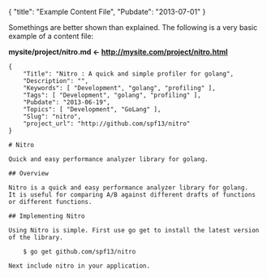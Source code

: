 {
    "title": "Example Content File",
    "Pubdate": "2013-07-01"
}

Somethings are better shown than explained. The following is a very basic example of a content file:

**mysite/project/nitro.md  <- http://mysite.com/project/nitro.html**

    {
        "Title": "Nitro : A quick and simple profiler for golang",
        "Description": "",
        "Keywords": [ "Development", "golang", "profiling" ],
        "Tags": [ "Development", "golang", "profiling" ],
        "Pubdate": "2013-06-19",
        "Topics": [ "Development", "GoLang" ],
        "Slug": "nitro",
        "project_url": "http://github.com/spf13/nitro"
    }

    # Nitro

    Quick and easy performance analyzer library for golang.

    ## Overview

    Nitro is a quick and easy performance analyzer library for golang.
    It is useful for comparing A/B against different drafts of functions
    or different functions.

    ## Implementing Nitro

    Using Nitro is simple. First use go get to install the latest version
    of the library.

        $ go get github.com/spf13/nitro

    Next include nitro in your application.


